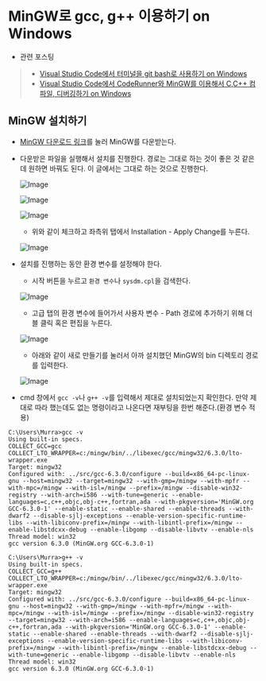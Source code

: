 # MinGW로 gcc, g++ 이용하기 on Windows

- 관련 포스팅
> - [Visual Studio Code에서 터미널을 git bash로 사용하기 on Windows](http://murra.tistory.com/36)
> - [Visual Studio Code에서 CodeRunner와 MinGW를 이용해서 C,C++ 컴파일, 디버깅하기 on Windows](http://murra.tistory.com/28)

## MinGW 설치하기

- [MinGW 다운로드 링크](https://sourceforge.net/projects/mingw/)를 눌러 MinGW를 다운받는다.

- 다운받은 파일을 실행해서 설치를 진행한다. 경로는 그대로 하는 것이 좋은 것 같은데 원하면 바꿔도 된다. 이 글에서는 그대로 하는 것으로 진행한다.

    ![Image](https://i.imgur.com/nUIjOc6.png)

    ![Image](https://i.imgur.com/wzBWelc.png)

    ![Image](https://i.imgur.com/JSxZvXf.png)

    - 위와 같이 체크하고 좌측위 탭에서 Installation - Apply Change를 누른다.

    ![Image](https://i.imgur.com/1piq4QF.png)

- 설치를 진행하는 동안 환경 변수를 설정해야 한다.
    - 시작 버튼을 누르고 `환경 변수`나 `sysdm.cpl`을 검색한다.
     
    ![Image](https://i.imgur.com/Bf1E18u.png)
    
    - 고급 탭의 환경 변수에 들어가서 사용자 변수 - Path 경로에 추가하기 위해 더블 클릭 혹은 편집을 누른다.

    ![Image](https://i.imgur.com/g0lDllA.png)

    - 아래와 같이 새로 만들기를 눌러서 아까 설치했던 MinGW의 bin 디렉토리 경로를 입력한다.

    ![Image](https://i.imgur.com/XL8T4Jn.png)

- cmd 창에서 `gcc -v`나 `g++ -v`를 입력해서 제대로 설치되었는지 확인한다. 만약 제대로 따라 했는데도 없는 명령이라고 나온다면 재부팅을 한번 해준다.(환경 변수 적용)
  
```
C:\Users\Murra>gcc -v
Using built-in specs.
COLLECT_GCC=gcc
COLLECT_LTO_WRAPPER=c:/mingw/bin/../libexec/gcc/mingw32/6.3.0/lto-wrapper.exe
Target: mingw32
Configured with: ../src/gcc-6.3.0/configure --build=x86_64-pc-linux-gnu --host=mingw32 --target=mingw32 --with-gmp=/mingw --with-mpfr --with-mpc=/mingw --with-isl=/mingw --prefix=/mingw --disable-win32-registry --with-arch=i586 --with-tune=generic --enable-languages=c,c++,objc,obj-c++,fortran,ada --with-pkgversion='MinGW.org GCC-6.3.0-1' --enable-static --enable-shared --enable-threads --with-dwarf2 --disable-sjlj-exceptions --enable-version-specific-runtime-libs --with-libiconv-prefix=/mingw --with-libintl-prefix=/mingw --enable-libstdcxx-debug --enable-libgomp --disable-libvtv --enable-nls
Thread model: win32
gcc version 6.3.0 (MinGW.org GCC-6.3.0-1)
```

```
C:\Users\Murra>g++ -v
Using built-in specs.
COLLECT_GCC=g++
COLLECT_LTO_WRAPPER=c:/mingw/bin/../libexec/gcc/mingw32/6.3.0/lto-wrapper.exe
Target: mingw32
Configured with: ../src/gcc-6.3.0/configure --build=x86_64-pc-linux-gnu --host=mingw32 --with-gmp=/mingw --with-mpfr=/mingw --with-mpc=/mingw --with-isl=/mingw --prefix=/mingw --disable-win32-registry --target=mingw32 --with-arch=i586 --enable-languages=c,c++,objc,obj-c++,fortran,ada --with-pkgversion='MinGW.org GCC-6.3.0-1' --enable-static --enable-shared --enable-threads --with-dwarf2 --disable-sjlj-exceptions --enable-version-specific-runtime-libs --with-libiconv-prefix=/mingw --with-libintl-prefix=/mingw --enable-libstdcxx-debug --with-tune=generic --enable-libgomp --disable-libvtv --enable-nls
Thread model: win32
gcc version 6.3.0 (MinGW.org GCC-6.3.0-1)
```
